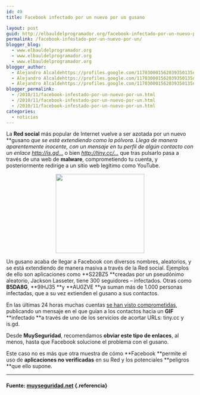 ```yaml
---
id: 49
title: Facebook infectado por un nuevo por un gusano

layout: post
guid: http://elbauldelprogramador.org/facebook-infectado-por-un-nuevo-por-un-gusano/
permalink: /facebook-infestado-por-un-nuevo-por-un/
blogger_blog:
  - www.elbauldelprogramador.org
  - www.elbauldelprogramador.org
  - www.elbauldelprogramador.org
blogger_author:
  - Alejandro Alcaldehttps://profiles.google.com/117030001562039350135noreply@blogger.com
  - Alejandro Alcaldehttps://profiles.google.com/117030001562039350135noreply@blogger.com
  - Alejandro Alcaldehttps://profiles.google.com/117030001562039350135noreply@blogger.com
blogger_permalink:
  - /2010/11/facebook-infestado-por-un-nuevo-por-un.html
  - /2010/11/facebook-infestado-por-un-nuevo-por-un.html
  - /2010/11/facebook-infestado-por-un-nuevo-por-un.html
categories:
  - noticias
---
```

La **Red social** más popular de Internet vuelve a ser azotada por un nuevo **gusano **que se está extendiendo como la pólvora. Llega de manera aparentemente inocente, con un mensaje en tu perfil de algún contacto con un enlace* http://is.gd…* o bien *http://tiny.cc/…* que tras pulsarlo pasa a través de una web de **malware**, comprometiendo tu cuenta, y posteriormente redirige a un sitio web legítimo como YouTube.



<p style="text-align: center;">
  <a class="highslide" onclick="return vz.expand(this)" rel="attachment wp-att-2235" href="http://muyseguridad.net/2010/11/28/facebook-infestado-de-nuevo-por-un-gusano/images-25/"><img title="images" src="http://1.bp.blogspot.com/_IlK2pNFFgGM/TPKjIdtQyZI/AAAAAAAAAH0/9O3O8hqXKbA/s1600/images8.jpeg" alt="" height="212" width="238" /></a>
</p>

Un gusano acaba de llegar a Facebook con diversos nombres, aleatorios, y se está extendiendo de manera masiva a través de la Red social. Ejemplos de ello son aplicaciones como **S22BZ5 **creadas por un pseudónimo aleatorio, Jackson Lasseter, tiene 300 seguidores – infectados. Otras como **B5DA8G**, **9IHJ35 **y **AU0ZVE **ya suman más de 1.000 personas infectadas, que a su vez extienden el gusano a sus contactos.

En las últimas 24 horas muchas cuentas <a href="http://www.zdnet.com/blog/igeneration/facebook-infested-with-new-worm-more-proof-site-is-insecure/6955" target="_blank">se han visto comprometidas</a>, publicando un mensaje en el que guían a los contactos hacia un **GIF** **infectado **a través de uno de los servicios de acortar URLs: tiny.cc y is.gd.



Desde **MuySeguridad**, recomendamos **obviar este tipo de enlaces**, al menos, hasta que Facebook solucione el problema con el gusano.

Este caso no es más que otra muestra de cómo **Facebook **permite el uso de **aplicaciones no verificadas** en su Red y los potenciales **peligros **que ello supone.

* * *

#### Fuente: [muyseguridad.net][1] {.referencia}



 [1]: http://muyseguridad.net